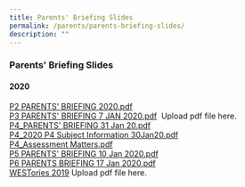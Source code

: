 ```yaml
---
title: Parents' Briefing Slides
permalink: /parents/parents-briefing-slides/
description: ""
---
```

### Parents' Briefing Slides

#### 2020

[P2 PARENTS' BRIEFING 2020.pdf](/files/pbs1.pdf)   <Br>
[P3 PARENTS' BRIEFING 7 JAN 2020.pdf](https://xingnanpri-moe-edu-sg-admin.cwp.sg/qql/slot/u224/Parents%20Corner/2020/P3%20PARENTS%20BRIEFING%207%20JAN%202020.pdf)   Upload pdf file here. <br>
[P4\_PARENTS' BRIEFING 31 Jan 20.pdf](/files/pbs2.pdf) <br>
[P4\_2020 P4 Subject Information 30Jan20.pdf](/files/pbs3.pdf) <br>
[P4\_Assessment Matters.pdf](/files/pbs4.pdf) <br>
[P5 PARENTS' BRIEFING 10 Jan 2020.pdf](/files/pbs5.pdf)  <br>
[P6 PARENTS BRIEFING 17 Jan 2020.pdf](/files/pbs6.pdf)  <br>
[WESTories 2019](https://xingnanpri-moe-edu-sg-admin.cwp.sg/qql/slot/u224/Parents%20Corner/p5/2020/WESTories%202019%20-%20300ppi%20(2).pdf) Upload pdf file here. 

